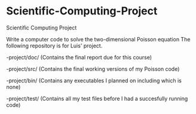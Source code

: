 # Scientific-Computing-Project

Scientific Computing Project

Write a computer code to solve the two-dimensional Poisson equation
The following repository is for Luis' project.

-project/doc/ (Contains the final report due for this course)

-project/src/ (Contains the final working versions of my Poisson code)

-project/bin/ (Contains any executables I planned on including which is none)

-project/test/ (Contains all my test files before I had a succesfully running code)

